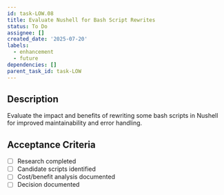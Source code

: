 ```yaml
---
id: task-LOW.08
title: Evaluate Nushell for Bash Script Rewrites
status: To Do
assignee: []
created_date: '2025-07-20'
labels:
  - enhancement
  - future
dependencies: []
parent_task_id: task-LOW
---
```


## Description

Evaluate the impact and benefits of rewriting some bash scripts in Nushell for improved maintainability and error handling.

## Acceptance Criteria

- [ ] Research completed
- [ ] Candidate scripts identified
- [ ] Cost/benefit analysis documented
- [ ] Decision documented
